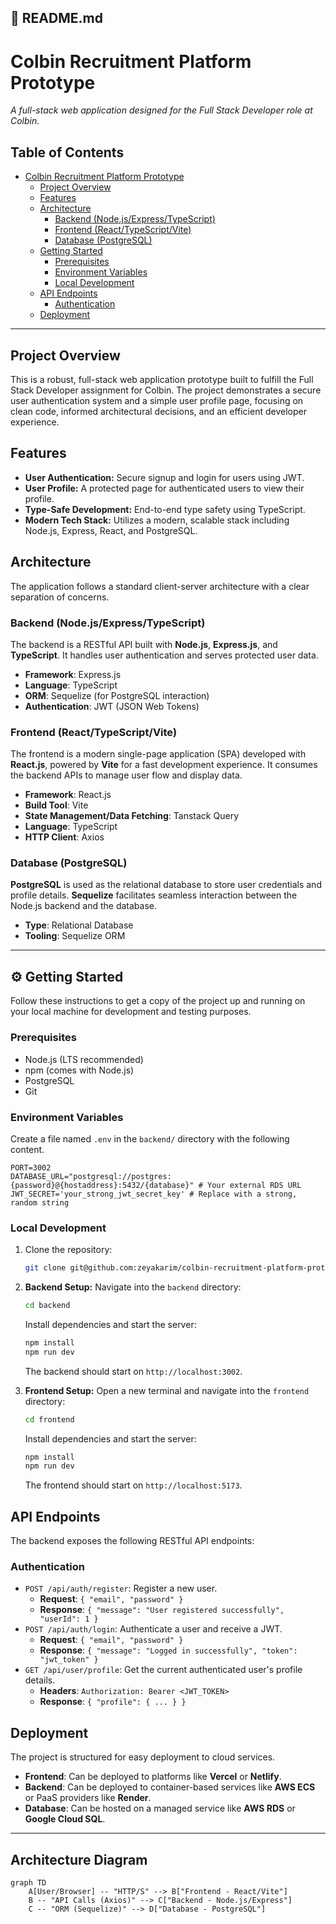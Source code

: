 ## 📄 README.md

# Colbin Recruitment Platform Prototype

*A full-stack web application designed for the Full Stack Developer role at Colbin.*

## Table of Contents

- [Colbin Recruitment Platform Prototype](#colbin-recruitment-platform-prototype)
  - [Project Overview](#project-overview)
  - [Features](#features)
  - [Architecture](#architecture)
    - [Backend (Node.js/Express/TypeScript)](#backend-nodejs-expresstypescript)
    - [Frontend (React/TypeScript/Vite)](#frontend-reacttypescriptvite)
    - [Database (PostgreSQL)](#database-postgresql)
  - [Getting Started](#getting-started)
    - [Prerequisites](#prerequisites)
    - [Environment Variables](#environment-variables)
    - [Local Development](#local-development)
  - [API Endpoints](#api-endpoints)
    - [Authentication](#authentication)
  - [Deployment](#deployment)

-----

## Project Overview

This is a robust, full-stack web application prototype built to fulfill the Full Stack Developer assignment for Colbin. The project demonstrates a secure user authentication system and a simple user profile page, focusing on clean code, informed architectural decisions, and an efficient developer experience.

## Features

  - **User Authentication:** Secure signup and login for users using JWT.
  - **User Profile:** A protected page for authenticated users to view their profile.
  - **Type-Safe Development:** End-to-end type safety using TypeScript.
  - **Modern Tech Stack:** Utilizes a modern, scalable stack including Node.js, Express, React, and PostgreSQL.

## Architecture

The application follows a standard client-server architecture with a clear separation of concerns.

### Backend (Node.js/Express/TypeScript)

The backend is a RESTful API built with **Node.js**, **Express.js**, and **TypeScript**. It handles user authentication and serves protected user data.

  - **Framework**: Express.js
  - **Language**: TypeScript
  - **ORM**: Sequelize (for PostgreSQL interaction)
  - **Authentication**: JWT (JSON Web Tokens)

### Frontend (React/TypeScript/Vite)

The frontend is a modern single-page application (SPA) developed with **React.js**, powered by **Vite** for a fast development experience. It consumes the backend APIs to manage user flow and display data.

  - **Framework**: React.js
  - **Build Tool**: Vite
  - **State Management/Data Fetching**: Tanstack Query
  - **Language**: TypeScript
  - **HTTP Client**: Axios

### Database (PostgreSQL)

**PostgreSQL** is used as the relational database to store user credentials and profile details. **Sequelize** facilitates seamless interaction between the Node.js backend and the database.

  - **Type**: Relational Database
  - **Tooling**: Sequelize ORM

-----

## ⚙️ Getting Started

Follow these instructions to get a copy of the project up and running on your local machine for development and testing purposes.

### Prerequisites

  - Node.js (LTS recommended)
  - npm (comes with Node.js)
  - PostgreSQL
  - Git

### Environment Variables

Create a file named `.env` in the `backend/` directory with the following content.

```
PORT=3002
DATABASE_URL="postgresql://postgres:{password}@{hostaddress}:5432/{database}" # Your external RDS URL
JWT_SECRET='your_strong_jwt_secret_key' # Replace with a strong, random string
```

### Local Development

1.  Clone the repository:

    ```bash
    git clone git@github.com:zeyakarim/colbin-recruitment-platform-prototype.git
    ```

2.  **Backend Setup:**
    Navigate into the `backend` directory:

    ```bash
    cd backend
    ```

    Install dependencies and start the server:

    ```bash
    npm install
    npm run dev
    ```

    The backend should start on `http://localhost:3002`.

3.  **Frontend Setup:**
    Open a new terminal and navigate into the `frontend` directory:

    ```bash
    cd frontend
    ```

    Install dependencies and start the server:

    ```bash
    npm install
    npm run dev
    ```

    The frontend should start on `http://localhost:5173`.

## API Endpoints

The backend exposes the following RESTful API endpoints:

### Authentication

  - `POST /api/auth/register`: Register a new user.
      - **Request**: `{ "email", "password" }`
      - **Response**: `{ "message": "User registered successfully", "userId": 1 }`
  - `POST /api/auth/login`: Authenticate a user and receive a JWT.
      - **Request**: `{ "email", "password" }`
      - **Response**: `{ "message": "Logged in successfully", "token": "jwt_token" }`
  - `GET /api/user/profile`: Get the current authenticated user's profile details.
      - **Headers**: `Authorization: Bearer <JWT_TOKEN>`
      - **Response**: `{ "profile": { ... } }`

## Deployment

The project is structured for easy deployment to cloud services.

  - **Frontend**: Can be deployed to platforms like **Vercel** or **Netlify**.
  - **Backend**: Can be deployed to container-based services like **AWS ECS** or PaaS providers like **Render**.
  - **Database**: Can be hosted on a managed service like **AWS RDS** or **Google Cloud SQL**.

-----

## Architecture Diagram

```mermaid
graph TD
    A[User/Browser] -- "HTTP/S" --> B["Frontend - React/Vite"]
    B -- "API Calls (Axios)" --> C["Backend - Node.js/Express"]
    C -- "ORM (Sequelize)" --> D["Database - PostgreSQL"]
```
